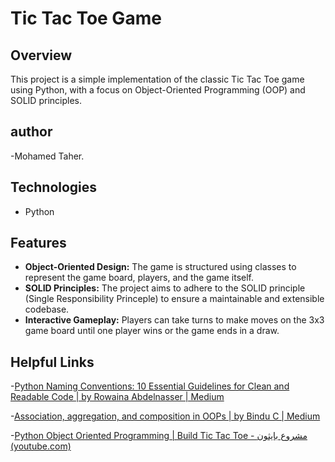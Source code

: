 # Tic Tac Toe Game

## Overview

This project is a simple implementation of the classic Tic Tac Toe game using Python, with a focus on Object-Oriented Programming (OOP) and SOLID principles.

## author

-Mohamed Taher.

## Technologies

- Python

## Features

- **Object-Oriented Design:** The game is structured using classes to represent the game board, players, and the game itself.
- **SOLID Principles:** The project aims to adhere to the SOLID principle (Single Responsibility Princeple) to ensure a maintainable and extensible codebase.
- **Interactive Gameplay:** Players can take turns to make moves on the 3x3 game board until one player wins or the game ends in a draw.

## 

## Helpful Links

-[Python Naming Conventions: 10 Essential Guidelines for Clean and Readable Code | by Rowaina Abdelnasser | Medium](https://medium.com/@rowainaabdelnasser/python-naming-conventions-10-essential-guidelines-for-clean-and-readable-code-fe80d2057bc9#:~:text=For%20variables%20and%20functions%2C%20use,For%20classes%2C%20use%20CamelCase.&text=To%20ensure%20consistency%20and%20familiarity,(PEP)%208%20style%20guide.)

-[Association, aggregation, and composition in OOPs | by Bindu C | Medium](https://medium.com/@bindubc/association-aggregation-and-composition-in-oops-8d260854a446#:~:text=Composition%20is%20defined%20by%20the,a%20%E2%80%9Chas%20a%E2%80%9D%20relationship.)

-[Python Object Oriented Programming | Build Tic Tac Toe - مشروع بايثون (youtube.com)](https://www.youtube.com/watch?v=GCYYkOSKj80)


